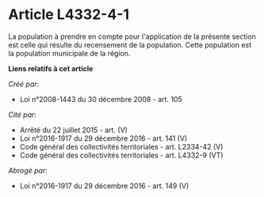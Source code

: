 # Article L4332-4-1

La population à prendre en compte pour l'application de la présente section est celle qui résulte du recensement de la
population. Cette population est la population municipale de la région.

**Liens relatifs à cet article**

_Créé par_:

  - Loi n°2008-1443 du 30 décembre 2008 - art. 105

_Cité par_:

  - Arrêté du 22 juillet 2015 - art. (V)
  - Loi n°2016-1917 du 29 décembre 2016 - art. 141 (V)
  - Code général des collectivités territoriales - art. L2334-42 (V)
  - Code général des collectivités territoriales - art. L4332-9 (VT)

_Abrogé par_:

  - Loi n°2016-1917 du 29 décembre 2016 - art. 149 (V)
